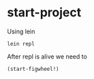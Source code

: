 # start-project

Using lein

```
lein repl
```

After repl is alive we need to

```
(start-figwheel!)
```



